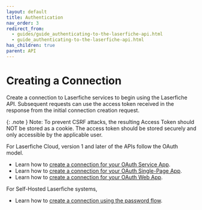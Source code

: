 ```yaml
---
layout: default
title: Authentication
nav_order: 3
redirect_from:
  - guides/guide_authenticating-to-the-laserfiche-api.html
  - guide_authenticating-to-the-laserfiche-api.html
has_children: true
parent: API
---
```


<!--© 2024 Laserfiche.
See LICENSE-DOCUMENTATION and LICENSE-CODE in the project root for license information.-->

# Creating a Connection

Create a connection to Laserfiche services to begin using the Laserfiche API. Subsequent requests can use the access token received in the response from the initial connection creation request.

{: .note } Note: To prevent CSRF attacks, the resulting Access Token should NOT be stored as a cookie. The access token should be stored securely and only accessible by the applicable user.

For Laserfiche Cloud, version 1 and later of the APIs follow the OAuth model.

- Learn how to [create a connection for your OAuth Service App](../guide_oauth-service/).
- Learn how to [create a connection for your OAuth Single-Page App](../guide_oauth-spa/).
- Learn how to [create a connection for your OAuth Web App](../guide_oauth-webapp/).

For Self-Hosted Laserfiche systems,

- Learn how to [create a connection using the password flow](../../server/#authenticating-with-the-self-hosted-laserfiche-api).
